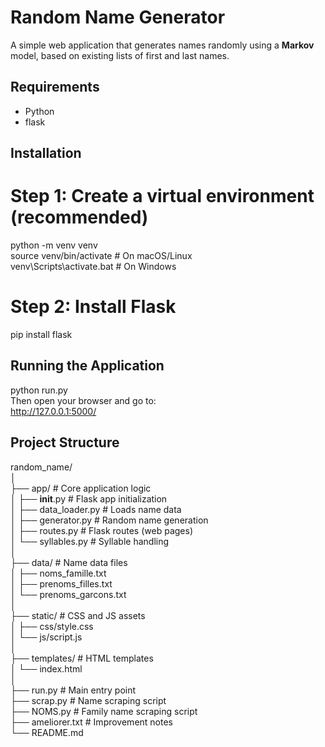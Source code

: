 # Random Name Generator

A simple web application that generates names randomly using a **Markov** model, based on existing lists of first and last names.

## Requirements

- Python  
- flask

## Installation
  # Step 1: Create a virtual environment (recommended)
  python -m venv venv  
  source venv/bin/activate        # On macOS/Linux  
  venv\Scripts\activate.bat       # On Windows  
  
  # Step 2: Install Flask
  pip install flask

## Running the Application
  python run.py  
  Then open your browser and go to:  
        http://127.0.0.1:5000/  

## Project Structure
  random_name/  
  │  
  ├── app/                    # Core application logic  
  │   ├── __init__.py         # Flask app initialization  
  │   ├── data_loader.py      # Loads name data  
  │   ├── generator.py        # Random name generation  
  │   ├── routes.py           # Flask routes (web pages)  
  │   └── syllables.py        # Syllable handling  
  │  
  ├── data/                   # Name data files  
  │   ├── noms_famille.txt  
  │   ├── prenoms_filles.txt  
  │   └── prenoms_garcons.txt  
  │  
  ├── static/                 # CSS and JS assets  
  │   ├── css/style.css  
  │   └── js/script.js  
  │  
  ├── templates/              # HTML templates  
  │   └── index.html  
  │  
  ├── run.py                  # Main entry point  
  ├── scrap.py                # Name scraping script  
  ├── NOMS.py                 # Family name scraping script  
  ├── ameliorer.txt           # Improvement notes  
  └── README.md  
